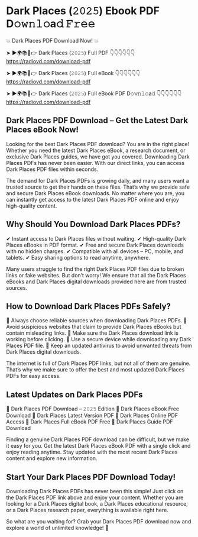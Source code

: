 # Dark Places (𝟸𝟶𝟸𝟻) Ebook PDF D𝚘𝚠𝚗𝚕𝚘a𝚍 𝙵𝚛𝚎𝚎

💥 Dark Places PDF Download Now! 💥

➤ ►🌍📚📱👉 Dark Places (𝟸𝟶𝟸𝟻) F𝚞ll PDF 👇👇👇👇👇👇
https://radiovd.com/download-pdf

➤ ►🌍📚📱👉 Dark Places (𝟸𝟶𝟸𝟻) F𝚞ll eBook 👇👇👇👇👇👇
https://radiovd.com/download-pdf

➤ ►🌍📚📱👉 Dark Places (𝟸𝟶𝟸𝟻) F𝚞ll eBook PDF D𝚘𝚠𝚗𝚕𝚘a𝚍 👇👇👇👇👇👇
https://radiovd.com/download-pdf

## Dark Places PDF Download – Get the Latest Dark Places eBook Now!

Looking for the best Dark Places PDF download? You are in the right place! Whether you need the latest Dark Places eBook, a research document, or exclusive Dark Places guides, we have got you covered. Downloading Dark Places PDFs has never been easier. With our direct links, you can access Dark Places PDF files within seconds.

The demand for Dark Places PDFs is growing daily, and many users want a trusted source to get their hands on these files. That’s why we provide safe and secure Dark Places eBook downloads. No matter where you are, you can instantly get access to the latest Dark Places PDF online and enjoy high-quality content.

## Why Should You Download Dark Places PDFs?

✔ Instant access to Dark Places files without waiting.
✔ High-quality Dark Places eBooks in PDF format.
✔ Free and secure Dark Places downloads with no hidden charges.
✔ Compatible with all devices – PC, mobile, and tablets.
✔ Easy sharing options to read anytime, anywhere.

Many users struggle to find the right Dark Places PDF files due to broken links or fake websites. But don’t worry! We ensure that all the Dark Places eBooks and Dark Places digital downloads provided here are from trusted sources.

## How to Download Dark Places PDFs Safely?

📌 Always choose reliable sources when downloading Dark Places PDFs.
📌 Avoid suspicious websites that claim to provide Dark Places eBooks but contain misleading links.
📌 Make sure the Dark Places download link is working before clicking.
📌 Use a secure device while downloading any Dark Places PDF file.
📌 Keep an updated antivirus to avoid unwanted threats from Dark Places digital downloads.

The internet is full of Dark Places PDF links, but not all of them are genuine. That’s why we make sure to offer the best and most updated Dark Places PDFs for easy access.

## Latest Updates on Dark Places PDFs

🔹 Dark Places PDF Download – 𝟸𝟶𝟸𝟻 Edition
🔹 Dark Places eBook Free Download
🔹 Dark Places Latest Version PDF
🔹 Dark Places Online PDF Access
🔹 Dark Places Full eBook PDF Free
🔹 Dark Places Guide PDF Download

Finding a genuine Dark Places PDF download can be difficult, but we make it easy for you. Get the latest Dark Places eBook PDF with a single click and enjoy reading anytime. Stay updated with the most recent Dark Places content and explore new information.

## Start Your Dark Places PDF Download Today!

Downloading Dark Places PDFs has never been this simple! Just click on the Dark Places PDF link above and enjoy your content. Whether you are looking for a Dark Places digital book, a Dark Places educational resource, or a Dark Places research paper, everything is available right here.

So what are you waiting for? Grab your Dark Places PDF download now and explore a world of unlimited knowledge! 🚀